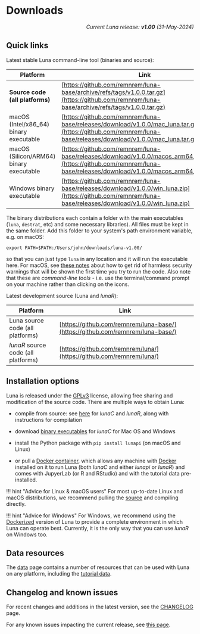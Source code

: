 # Downloads

<p align="right"><em>Current Luna release: <b>v1.00</b> (31-May-2024)</em></p>

## Quick links

Latest stable Luna command-line tool (binaries and source):

| Platform | Link |
| ----- | ----- |
| __Source code (all platforms)__ | [https://github.com/remnrem/luna-base/archive/refs/tags/v1.0.0.tar.gz](https://github.com/remnrem/luna-base/archive/refs/tags/v1.0.0.tar.gz)
| macOS (Intel/x86_64) binary executable | [https://github.com/remnrem/luna-base/releases/download/v1.0.0/mac_luna.tar.gz](https://github.com/remnrem/luna-base/releases/download/v1.0.0/mac_luna.tar.gz) |
| macOS (Silicon/ARM64) binary executable | [https://github.com/remnrem/luna-base/releases/download/v1.0.0/macos_arm64_luna.tar.gz](https://github.com/remnrem/luna-base/releases/download/v1.0.0/macos_arm64_luna.tar.gz) |
| Windows binary executable | [https://github.com/remnrem/luna-base/releases/download/v1.0.0/win_luna.zip](https://github.com/remnrem/luna-base/releases/download/v1.0.0/win_luna.zip) |


The binary distributions each contain a folder with the main executables
(`luna`, `destrat`, etc) and some necessary libraries).  All files
must be kept in the same folder. Add this folder to your system's path environment variable,
e.g. on macOS:
```
export PATH=$PATH:/Users/john/downloads/luna-v1.00/
```
so that you can just type `luna` in any location and it will run the executable here. 
For macOS, see [these notes](exec.md##macos-installation-notes) about how to get rid of
harmless security warnings that will be shown the first time you try
to run the code.  Also note that these are _command-line tools_ -
i.e. use the terminal/command prompt on your machine rather than
clicking on the icons.  

Latest development source (Luna and _lunaR_):

| Platform | Link |
| ----- | ----- |
| Luna source code (all platforms) | [https://github.com/remnrem/luna-base/](https://github.com/remnrem/luna-base/) |
| _lunaR_ source code (all platforms) | [https://github.com/remnrem/luna/](https://github.com/remnrem/luna/) |


## Installation options 

Luna is released under the
[GPLv3](https://www.gnu.org/licenses/gpl-3.0.en.html) license,
allowing free sharing and modification of the source code.  There are
multiple ways to obtain Luna:

- compile from source: see [here](source.md) for _lunaC_ and _lunaR_,
  along with instructions for compilation

- download [binary executables](exec.md) for _lunaC_ for Mac OS and Windows

- install the Python package with `pip install lunapi` (on macOS and Linux) 

- or pull a [Docker container](docker.md), which allows any machine
  with [Docker](http://www.docker.com) installed on it to run Luna
  (both _lunaC_ and either _lunapi_ or _lunaR_) and comes with JupyerLab (or R and
  RStudio) and with the tutorial data pre-installed.


!!! hint "Advice for Linux & macOS users"
    For most up-to-date Linux and macOS distributions, we recommend pulling the
    [source](source.md) and compiling directly.
 
!!! hint "Advice for Windows" 
    For Windows, we recommend using the
    [Dockerized](docker.md) version of Luna to provide a complete
    environment in which Luna can operate best.  Currently, it is the only way that you can use _lunaR_ on Windows too.


## Data resources

The [data](data.md) page contains a number of resources that can be
used with Luna on any platform, including the [tutorial data](../tut/tut1.md).


## Changelog and known issues

For recent changes and additions in the latest version, see the [CHANGELOG](../updates.md) page.

For any known issues impacting the current release, see [this page](misc.md).

